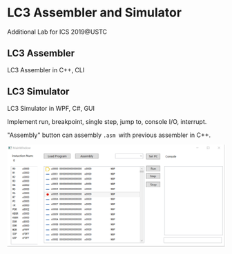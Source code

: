# LC3 Assembler and Simulator

Additional Lab for ICS 2019@USTC

## LC3 Assembler

LC3 Assembler in C++,  CLI

## LC3 Simulator

LC3 Simulator in WPF, C#,  GUI

Implement run, breakpoint, single step, jump to, console I/O, interrupt.

"Assembly" button can assembly `.asm `with previous assembler in C++.

![](./files/simulator.png)

